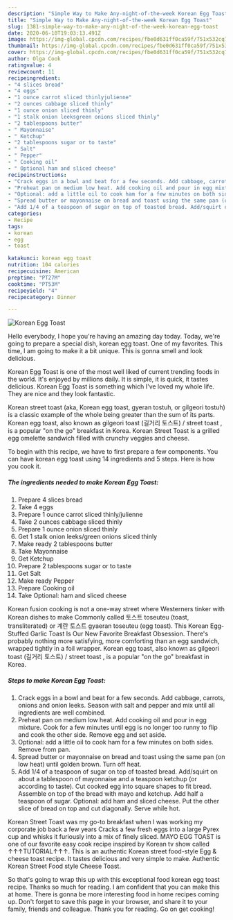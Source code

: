 ```yaml
---
description: "Simple Way to Make Any-night-of-the-week Korean Egg Toast"
title: "Simple Way to Make Any-night-of-the-week Korean Egg Toast"
slug: 1381-simple-way-to-make-any-night-of-the-week-korean-egg-toast
date: 2020-06-10T19:03:13.491Z
image: https://img-global.cpcdn.com/recipes/fbe0d631ff0ca59f/751x532cq70/korean-egg-toast-recipe-main-photo.jpg
thumbnail: https://img-global.cpcdn.com/recipes/fbe0d631ff0ca59f/751x532cq70/korean-egg-toast-recipe-main-photo.jpg
cover: https://img-global.cpcdn.com/recipes/fbe0d631ff0ca59f/751x532cq70/korean-egg-toast-recipe-main-photo.jpg
author: Olga Cook
ratingvalue: 4
reviewcount: 11
recipeingredient:
- "4 slices bread"
- "4 eggs"
- "1 ounce carrot sliced thinlyjulienne"
- "2 ounces cabbage sliced thinly"
- "1 ounce onion sliced thinly"
- "1 stalk onion leeksgreen onions sliced thinly"
- "2 tablespoons butter"
- " Mayonnaise"
- " Ketchup"
- "2 tablespoons sugar or to taste"
- " Salt"
- " Pepper"
- " Cooking oil"
- " Optional ham and sliced cheese"
recipeinstructions:
- "Crack eggs in a bowl and beat for a few seconds. Add cabbage, carrots, onions and onion leeks. Season with salt and pepper and mix until all ingredients are well combined."
- "Preheat pan on medium low heat. Add cooking oil and pour in egg mixture. Cook for a few minutes until egg is no longer too runny to flip and cook the other side. Remove egg and set aside."
- "Optional: add a little oil to cook ham for a few minutes on both sides. Remove from pan."
- "Spread butter or mayonnaise on bread and toast using the same pan (on low heat) until golden brown. Turn off heat."
- "Add 1/4 of a teaspoon of sugar on top of toasted bread. Add/squirt on about a tablespoon of mayonnaise and a teaspoon ketchup (or according to taste). Cut cooked egg into square shapes to fit bread. Assemble on top of the bread with mayo and ketchup. Add half a teaspoon of sugar. Optional: add ham and sliced cheese. Put the other slice of bread on top and cut diagonally. Serve while hot."
categories:
- Recipe
tags:
- korean
- egg
- toast

katakunci: korean egg toast 
nutrition: 104 calories
recipecuisine: American
preptime: "PT27M"
cooktime: "PT53M"
recipeyield: "4"
recipecategory: Dinner

---
```



![Korean Egg Toast](https://img-global.cpcdn.com/recipes/fbe0d631ff0ca59f/751x532cq70/korean-egg-toast-recipe-main-photo.jpg)

Hello everybody, I hope you're having an amazing day today. Today, we're going to prepare a special dish, korean egg toast. One of my favorites. This time, I am going to make it a bit unique. This is gonna smell and look delicious.

Korean Egg Toast is one of the most well liked of current trending foods in the world. It's enjoyed by millions daily. It is simple, it is quick, it tastes delicious. Korean Egg Toast is something which I've loved my whole life. They are nice and they look fantastic.

Korean street toast (aka, Korean egg toast, gyeran tostuh, or gilgeori tostuh) is a classic example of the whole being greater than the sum of its parts. Korean egg toast, also known as gilgeori toast (길거리 토스트) / street toast , is a popular &#34;on the go&#34; breakfast in Korea. Korean Street Toast is a grilled egg omelette sandwich filled with crunchy veggies and cheese.


To begin with this recipe, we have to first prepare a few components. You can have korean egg toast using 14 ingredients and 5 steps. Here is how you cook it.

<!--inarticleads1-->

##### The ingredients needed to make Korean Egg Toast:

1. Prepare 4 slices bread
1. Take 4 eggs
1. Prepare 1 ounce carrot sliced thinly/julienne
1. Take 2 ounces cabbage sliced thinly
1. Prepare 1 ounce onion sliced thinly
1. Get 1 stalk onion leeks/green onions sliced thinly
1. Make ready 2 tablespoons butter
1. Take  Mayonnaise
1. Get  Ketchup
1. Prepare 2 tablespoons sugar or to taste
1. Get  Salt
1. Make ready  Pepper
1. Prepare  Cooking oil
1. Take  Optional: ham and sliced cheese


Korean fusion cooking is not a one-way street where Westerners tinker with Korean dishes to make Commonly called 토스트 toseuteu (toast, transliterated) or 계란 토스트 gyaeran toseuteu (egg toast). This Korean Egg-Stuffed Garlic Toast Is Our New Favorite Breakfast Obsession. There&#39;s probably nothing more satisfying, more comforting than an egg sandwich, wrapped tightly in a foil wrapper. Korean egg toast, also known as gilgeori toast (길거리 토스트) / street toast , is a popular &#34;on the go&#34; breakfast in Korea. 

<!--inarticleads2-->

##### Steps to make Korean Egg Toast:

1. Crack eggs in a bowl and beat for a few seconds. Add cabbage, carrots, onions and onion leeks. Season with salt and pepper and mix until all ingredients are well combined.
1. Preheat pan on medium low heat. Add cooking oil and pour in egg mixture. Cook for a few minutes until egg is no longer too runny to flip and cook the other side. Remove egg and set aside.
1. Optional: add a little oil to cook ham for a few minutes on both sides. Remove from pan.
1. Spread butter or mayonnaise on bread and toast using the same pan (on low heat) until golden brown. Turn off heat.
1. Add 1/4 of a teaspoon of sugar on top of toasted bread. Add/squirt on about a tablespoon of mayonnaise and a teaspoon ketchup (or according to taste). Cut cooked egg into square shapes to fit bread. Assemble on top of the bread with mayo and ketchup. Add half a teaspoon of sugar. Optional: add ham and sliced cheese. Put the other slice of bread on top and cut diagonally. Serve while hot.


Korean Street Toast was my go-to breakfast when I was working my corporate job back a few years Cracks a few fresh eggs into a large Pyrex cup and whisks it furiously into a mix of finely sliced. MAYO EGG TOAST is one of our favorite easy cook recipe inspired by Korean tv show called ↑↑↑TUTORIAL↑↑↑. This is an authentic Korean street food-style Egg &amp; cheese toast recipe. It tastes delicious and very simple to make. Authentic Korean Street Food style Cheese Toast. 

So that's going to wrap this up with this exceptional food korean egg toast recipe. Thanks so much for reading. I am confident that you can make this at home. There is gonna be more interesting food in home recipes coming up. Don't forget to save this page in your browser, and share it to your family, friends and colleague. Thank you for reading. Go on get cooking!

